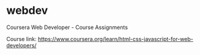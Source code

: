 # webdev
Coursera Web Developer - Course Assignments

Course link: https://www.coursera.org/learn/html-css-javascript-for-web-developers/

